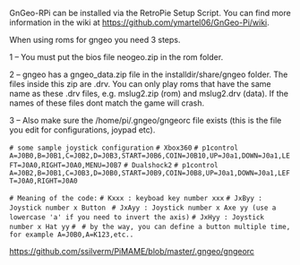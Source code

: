 GnGeo-RPi can be installed via the RetroPie Setup Script. You can find more information in the wiki at https://github.com/ymartel06/GnGeo-Pi/wiki.

When using roms for gngeo you need 3 steps.

1 – You must put the bios file neogeo.zip in the rom folder.

2 – gngeo has a gngeo_data.zip file in the installdir/share/gngeo folder. The files inside this zip are .drv. You can only play roms that have the same name as these .drv files, e.g. mslug2.zip (rom) and mslug2.drv (data). If the names of these files dont match the game will crash.

3 – Also make sure the /home/pi/.gngeo/gngeorc file exists (this is the file you edit for configurations, joypad etc).

`# some sample joystick configuration`
`# Xbox360`
`# p1control A=J0B0,B=J0B1,C=J0B2,D=J0B3,START=J0B6,COIN=J0B10,UP=J0a1,DOWN=J0a1,LEFT=J0A0,RIGHT=J0A0,MENU=J0B7`
`# Dualshock2`
`# p1control A=J0B2,B=J0B1,C=J0B3,D=J0B0,START=J0B9,COIN=J0B8,UP=J0a1,DOWN=J0a1,LEFT=J0A0,RIGHT=J0A0`

`# Meaning of the code:`
`# Kxxx : keyboad key number xxx`
`# JxByy : Joystick number x Button `
`# JxAyy : Joystick number x Axe yy (use a lowercase 'a' if you need to invert the axis)`
`# JxHyy : Joystick number x Hat yy`
`# `
`# by the way, you can define a button multiple time, for example A=J0B0,A=K123,etc..`

https://github.com/ssilverm/PiMAME/blob/master/.gngeo/gngeorc